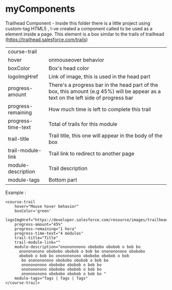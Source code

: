 # myComponents

Trailhead Component - Inside this folder there is a little project using custom-tag HTML5 , I-ve created a component called <course-trail> to be used as a element inside a page. This element is a box similar to the trails of trailhead (https://trailhead.salesforce.com/trails)


<table>
  <tr><td colspan="2">course-trail</td></tr>
  <tr><td>hover</td><td>onmouseover behavior</td></tr>
  <tr><td>boxColor</td><td>Box's head color</td></tr>
  <tr><td>logoImgHref</td><td>Link of image, this is used in the head part</td></tr>
  <tr><td>progress-amount</td><td>There's a progress bar in the head part of the box, this amount (e.g 45%) will be appear as a text on the left side of progress bar</td></tr>
  <tr><td>progress-remaining</td><td>How much time is left to complete this trail</td></tr>
  <tr><td>progress-time-text</td><td>Total of trails for this module</td></tr>
  <tr><td>trail-title</td><td>Trail title, this one will appear in the body of the box</td></tr>
  <tr><td>trail-module-link</td><td>Trail link to redirect to another page</td></tr>
  <tr><td>module-description</td><td>Trail description</td></tr>
  <tr><td>module-tags</td><td>Bottom part</td></tr>
  
</table>

Example : 

```
<course-trail
    hover="Mouse hover behavior"
    boxColor='green'
    logoImgHref="https://developer.salesforce.com/resource/images/trailhead/trails/trailhead_trail_analytics.png"
    progress-amount="45%"
    progress-remaining="1 hora"
    progress-time-text="4 módulos"
    trail-title="Title"
    trail-module-link=""
    module-description="ononononono obobobo obobob o bob bo
      ononononono obobobo obobob o bob bo ononononono obobobo
      obobob o bob bo ononononono obobobo obobob o bob
       bo ononononono obobobo obobob o bob bo
       ononononono obobobo obobob o bob bo
       ononononono obobobo obobob o bob bo
       ononononono obobobo obobob o bob bo "
    module-tags="Tags | Tags | Tags"
</course-trail>
```
